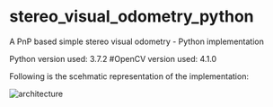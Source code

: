 # stereo_visual_odometry_python
A PnP based simple stereo visual odometry - Python implementation

Python version used: 3.7.2 
#OpenCV version used: 4.1.0

Following is the scehmatic representation of the implementation:

![architecture](https://user-images.githubusercontent.com/51198066/119270812-26250a80-bc1c-11eb-9d86-2380b81216d8.jpg)
